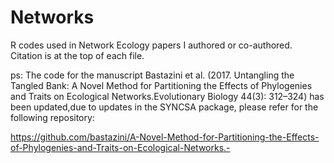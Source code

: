# Networks
R codes used in Network Ecology papers I authored or co-authored. Citation is at the top of each file.

ps: The code for the manuscript Bastazini et al. (2017. Untangling the Tangled Bank: A Novel Method for Partitioning the Effects of Phylogenies and Traits on Ecological Networks.Evolutionary Biology  44(3): 312–324) has been updated,due to updates in the SYNCSA package, please refer for the following repository:

https://github.com/bastazini/A-Novel-Method-for-Partitioning-the-Effects-of-Phylogenies-and-Traits-on-Ecological-Networks.-
